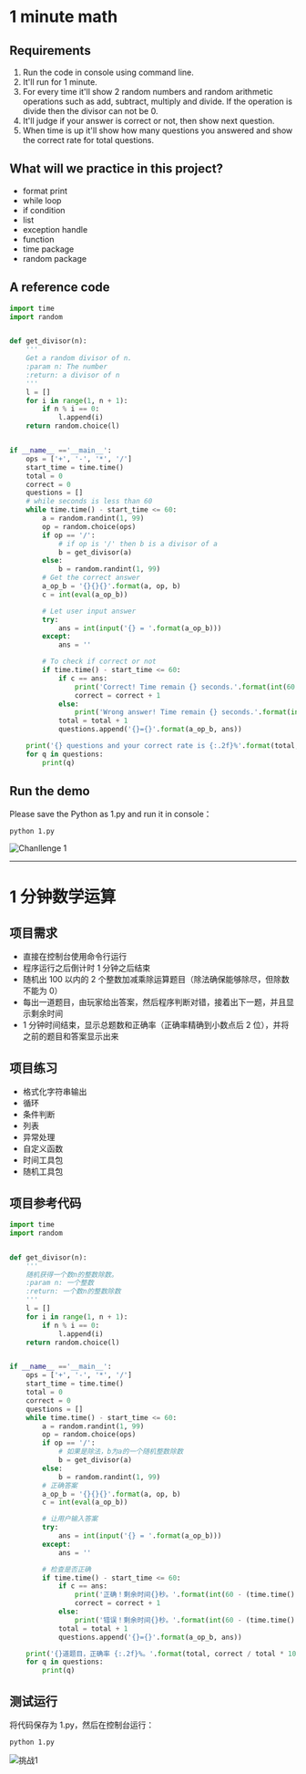 # 1 minute math

## Requirements

1. Run the code in console using command line.
2. It'll run for 1 minute.
3. For every time it'll show 2 random numbers and random arithmetic operations such as add, subtract, multiply and divide. If the operation is divide then the divisor can not be 0.
4. It'll judge if your answer is correct or not, then show next question.
5. When time is up it'll show how many questions you answered and show the correct rate for total questions.

## What will we practice in this project?

- format print
- while loop
- if condition
- list
- exception handle
- function
- time package
- random package

## A reference code

```python
import time
import random


def get_divisor(n):
    '''
    Get a random divisor of n.
    :param n: The number
    :return: a divisor of n
    '''
    l = []
    for i in range(1, n + 1):
        if n % i == 0:
            l.append(i)
    return random.choice(l)


if __name__ =='__main__':
    ops = ['+', '-', '*', '/']
    start_time = time.time()
    total = 0
    correct = 0
    questions = []
    # while seconds is less than 60
    while time.time() - start_time <= 60:
        a = random.randint(1, 99)
        op = random.choice(ops)
        if op == '/':
            # if op is '/' then b is a divisor of a
            b = get_divisor(a)
        else:
            b = random.randint(1, 99)
        # Get the correct answer
        a_op_b = '{}{}{}'.format(a, op, b)
        c = int(eval(a_op_b))

        # Let user input answer
        try:
            ans = int(input('{} = '.format(a_op_b)))
        except:
            ans = ''

        # To check if correct or not
        if time.time() - start_time <= 60:
            if c == ans:
                print('Correct! Time remain {} seconds.'.format(int(60 - (time.time() - start_time))))
                correct = correct + 1
            else:
                print('Wrong answer! Time remain {} seconds.'.format(int(60 - (time.time() - start_time))))
            total = total + 1
            questions.append('{}={}'.format(a_op_b, ans))

    print('{} questions and your correct rate is {:.2f}%'.format(total, correct / total * 100))
    for q in questions:
        print(q)

```

## Run the demo

Please save the Python as 1.py and run it in console：

```
python 1.py
```

![Chanllenge 1](images/challenge1_1.png)

---

# 1 分钟数学运算

## 项目需求

- 直接在控制台使用命令行运行
- 程序运行之后倒计时 1 分钟之后结束
- 随机出 100 以内的 2 个整数加减乘除运算题目（除法确保能够除尽，但除数不能为 0）
- 每出一道题目，由玩家给出答案，然后程序判断对错，接着出下一题，并且显示剩余时间
- 1 分钟时间结束，显示总题数和正确率（正确率精确到小数点后 2 位），并将之前的题目和答案显示出来

## 项目练习

- 格式化字符串输出
- 循环
- 条件判断
- 列表
- 异常处理
- 自定义函数
- 时间工具包
- 随机工具包

## 项目参考代码

```python
import time
import random


def get_divisor(n):
    '''
    随机获得一个数n的整数除数。
    :param n: 一个整数
    :return: 一个数n的整数除数
    '''
    l = []
    for i in range(1, n + 1):
        if n % i == 0:
            l.append(i)
    return random.choice(l)


if __name__ =='__main__':
    ops = ['+', '-', '*', '/']
    start_time = time.time()
    total = 0
    correct = 0
    questions = []
    while time.time() - start_time <= 60:
        a = random.randint(1, 99)
        op = random.choice(ops)
        if op == '/':
            # 如果是除法，b为a的一个随机整数除数
            b = get_divisor(a)
        else:
            b = random.randint(1, 99)
        # 正确答案
        a_op_b = '{}{}{}'.format(a, op, b)
        c = int(eval(a_op_b))

        # 让用户输入答案
        try:
            ans = int(input('{} = '.format(a_op_b)))
        except:
            ans = ''

        # 检查是否正确
        if time.time() - start_time <= 60:
            if c == ans:
                print('正确！剩余时间{}秒。'.format(int(60 - (time.time() - start_time))))
                correct = correct + 1
            else:
                print('错误！剩余时间{}秒。'.format(int(60 - (time.time() - start_time))))
            total = total + 1
            questions.append('{}={}'.format(a_op_b, ans))

    print('{}道题目，正确率 {:.2f}%。'.format(total, correct / total * 100))
    for q in questions:
        print(q)

```

## 测试运行

将代码保存为 1.py，然后在控制台运行：

```
python 1.py
```

![挑战1](images/challenge1_1.png)
